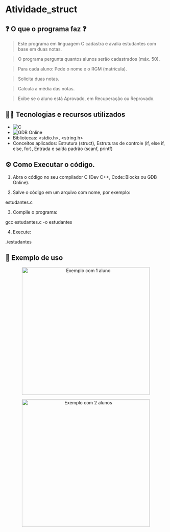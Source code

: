 # Atividade_struct

## ❓ O que o programa faz ❓

> Este programa em linguagem C cadastra e avalia estudantes com base em duas notas.

> O programa pergunta quantos alunos serão cadastrados (máx. 50).

> Para cada aluno: Pede o nome e o RGM (matrícula).

> Solicita duas notas.

> Calcula a média das notas.

>Exibe se o aluno está Aprovado, em Recuperação ou Reprovado.

## 👨‍💻 Tecnologias e recursos utilizados

- ![C](https://img.shields.io/badge/Linguagem-C-blue?style=for-the-badge&logo=c)
- ![GDB Online](https://img.shields.io/badge/IDE-GDB%20Online-orange?style=for-the-badge&logo=gnu)
- Bibliotecas: <stdio.h>, <string.h>
- Conceitos aplicados: Estrutura (struct), Estruturas de controle (if, else if, else, for), Entrada e saída padrão (scanf, printf)

## ⚙️ Como Executar o código.
1. Abra o código no seu compilador C (Dev C++, Code::Blocks ou GDB Online).
     
2. Salve o código em um arquivo com nome, por exemplo:

estudantes.c

3. Compile o programa: 

gcc estudantes.c -o estudantes

4. Execute:

./estudantes

## 🧮 Exemplo de uso

<p align="center"> <img src="imagens/exemplo_1.png" alt="Exemplo com 1 aluno" width="400"/> </p>
<p align="center"> <img src="imagens/exemplo_2.png" alt="Exemplo com 2 alunos" width="400"/> </p>
